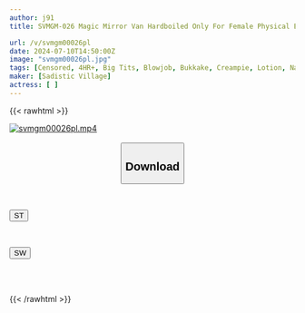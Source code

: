 ```yaml
---
author: j91
title: SVMGM-026 Magic Mirror Van Hardboiled Only For Female Physical Education College Students In The Swimming Club! Would You Like To Give Me A Dick ★ Stroke In The Gap Between Your Competitive Swimsuit And Your Beautiful Skin? Will Your Body Be Heated Up By A Big Dick And Beg For A Raw Insertion?

url: /v/svmgm00026pl
date: 2024-07-10T14:50:00Z
image: "svmgm00026pl.jpg"
tags: [Censored, 4HR+, Big Tits, Blowjob, Bukkake, Creampie, Lotion, Nampa, School Swimsuit, Slender]
maker: [Sadistic Village]
actress: [ ]
---
```



{{< rawhtml >}}

<div class="video" data-videoid="yx0kQMzjGgSkmA">
    <a href="javascript:;">
        <img src="/v/svmgm00026pl/svmgm00026pl.jpg" width="WIDTH" height="HEIGHT" alt="svmgm00026pl.mp4" loading="lazy">
    </a>
</div>

<script type="text/javascript" src="https://j91.asia/asset/on-demand-st.js"></script>

<br>
  <link rel="stylesheet" href="https://j91.asia/asset/bs5.css">
  
  <center>
  <button class="btn btn-primary" type="button" data-bs-toggle="collapse" data-bs-target=".multi-collapse" aria-expanded="false" aria-controls="multiCollapseExample1 multiCollapseExample2"><h2>Download</h2></button></center>
</p>
<div class="row">
  <div class="col">
    <div class="collapse multi-collapse" id="multiCollapseExample1">
      <div class="card card-body">
	      	      <br>
<div class="buttons">  
<p><a href="/v/svmgm00026pl/st.html" target="_blank"><button class="btn-hover color-3"><i class="fa fa-download"></i> ST</button></a></p></div>
    </div>
  </div>
</div>
  <div class="col">
    <div class="collapse multi-collapse" id="multiCollapseExample2">
      <div class="card card-body">
	      <br>
<div class="buttons">
<p><a href="/v/svmgm00026pl/sw.html" target="_blank"><button class="btn-hover color-2"><i class="fa fa-download"></i> SW</button></a></p></div>
<br><br>
      </div>
    </div>
  </div>
</div>

{{< /rawhtml >}}